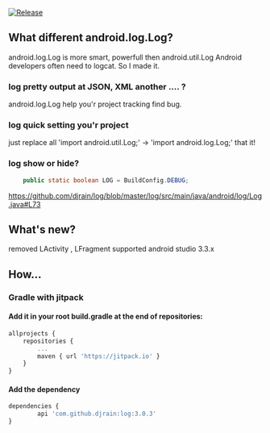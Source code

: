 [![Release](https://jitpack.io/v/djrain/log.svg)](https://jitpack.io/#djrain/log)

## What different android.log.Log?

android.log.Log is more smart, powerfull then android.util.Log
Android developers often need to logcat.
So I made it.

### log pretty output at JSON, XML another .... ?
android.log.Log help you'r project tracking find bug.

### log quick setting you'r project
just replace all 'import android.util.Log;' -> 'import android.log.Log;' that it!

### log show or hide?
```java
	public static boolean LOG = BuildConfig.DEBUG;
```
https://github.com/djrain/log/blob/master/log/src/main/java/android/log/Log.java#L73



## What's new?
removed LActivity , LFragment
supported android studio 3.3.x


## How...

### Gradle with jitpack

#### Add it in your root build.gradle at the end of repositories:
```javascript
allprojects {
	repositories {
		...
		maven { url 'https://jitpack.io' }
	}
}
```
#### Add the dependency
```javascript
dependencies {
        api 'com.github.djrain:log:3.0.3'
}
```


